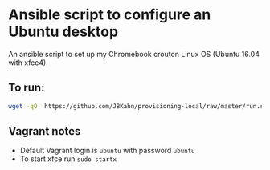 # Ansible script to configure an Ubuntu desktop

An ansible script to set up my Chromebook crouton Linux OS (Ubuntu 16.04 with xfce4).

## To run:
```bash
wget -qO- https://github.com/JBKahn/provisioning-local/raw/master/run.sh | bash
```

## Vagrant notes

* Default Vagrant login is `ubuntu` with password `ubuntu`
* To start xfce run `sudo startx`

